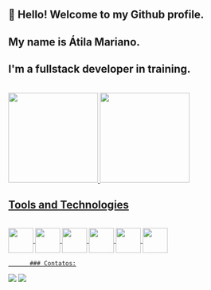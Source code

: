 ## 👋 Hello! Welcome to my Github profile.
## My name is Átila Mariano.
## I'm a fullstack developer in training.
          
 <div><br>
<a href="https://github.com/atilamariano">
<img height="180em" src="https://github-readme-stats.vercel.app/api?username=atilamariano&show_icons=true&theme=dracula&include_all_commits=true&count_private=true"/>
<img height="180em" src="https://github-readme-stats.vercel.app/api/top-langs/?username=atilamariano&layout=compact&langs_count=7&theme=dracula"/>
</div>           
          
## Tools and Technologies

<div style="display: inline_block"><br>
       <img align="center" src="https://cdn.jsdelivr.net/gh/devicons/devicon/icons/javascript/javascript-original.svg" width="50" height="50"/> 
       <img align="center" src="https://cdn.jsdelivr.net/gh/devicons/devicon/icons/html5/html5-original.svg" width="50" height="50"/>
       <img align="center" src="https://cdn.jsdelivr.net/gh/devicons/devicon/icons/css3/css3-original.svg" width="50" height="50"/>
       <img align="center" src="https://cdn.jsdelivr.net/gh/devicons/devicon/icons/nodejs/nodejs-plain.svg" width="50" height="50"/>
       <img align="center" src="https://cdn.jsdelivr.net/gh/devicons/devicon/icons/vscode/vscode-original-wordmark.svg" width="50" height="50"/>
       <img align="center" src="https://cdn.jsdelivr.net/gh/devicons/devicon/icons/git/git-original.svg" width="50" height="50"/>   
</div>       

          ### Contatos:

<div>

<a href = "mailto:atilamariano27@gmail.com"><img src="https://img.shields.io/badge/Gmail-D14836?style=for-the-badge&logo=gmail&logoColor=white" target="_blank"></a>
<a href="https://www.linkedin.com/in/atilamarianoi" target="_blank"><img src="https://img.shields.io/badge/-LinkedIn-%230077B5?style=for-the-badge&logo=linkedin&logoColor=white" target="_blank"></a>   
</div>
